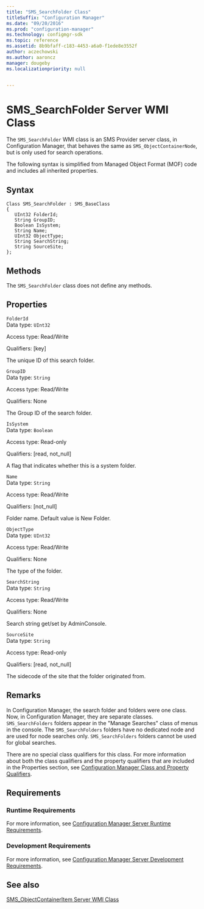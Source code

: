 ```yaml
---
title: "SMS_SearchFolder Class"
titleSuffix: "Configuration Manager"
ms.date: "09/20/2016"
ms.prod: "configuration-manager"
ms.technology: configmgr-sdk
ms.topic: reference
ms.assetid: 8b9bfaff-c183-4453-a6a0-f1ede8e3552f
author: aczechowski
ms.author: aaroncz
manager: dougeby
ms.localizationpriority: null


---
```

# SMS_SearchFolder Server WMI Class
The `SMS_SearchFolder` WMI class is an SMS Provider server class, in Configuration Manager, that behaves the same as `SMS_ObjectContainerNode`, but is only used for search operations.  

 The following syntax is simplified from Managed Object Format (MOF) code and includes all inherited properties.  

## Syntax  

```  
Class SMS_SearchFolder : SMS_BaseClass  
{  
   UInt32 FolderId;  
   String GroupID;   
   Boolean IsSystem;  
   String Name;  
   UInt32 ObjectType;   
   String SearchString;   
   String SourceSite;  
};  
```  

## Methods  
 The `SMS_SearchFolder` class does not define any methods.  

## Properties  
 `FolderId`  
 Data type: `UInt32`  

 Access type: Read/Write  

 Qualifiers: [key]  

 The unique ID of this search folder.  

 `GroupID`  
 Data type: `String`  

 Access type: Read/Write  

 Qualifiers: None  

 The Group ID of the search folder.  

 `IsSystem`  
 Data type: `Boolean`  

 Access type: Read-only  

 Qualifiers: [read, not_null]  

 A flag that indicates whether this is a system folder.  

 `Name`  
 Data type: `String`  

 Access type: Read/Write  

 Qualifiers: [not_null]  

 Folder name. Default value is New Folder.  

 `ObjectType`  
 Data type: `UInt32`  

 Access type: Read/Write  

 Qualifiers: None  

 The type of the folder.  

 `SearchString`  
 Data type: `String`  

 Access type: Read/Write  

 Qualifiers: None  

 Search string get/set by AdminConsole.  

 `SourceSite`  
 Data type: `String`  

 Access type: Read-only  

 Qualifiers: [read, not_null]  

 The sidecode of the site that the folder originated from.  

## Remarks  
 In Configuration Manager, the search folder and folders were one class.  Now, in Configuration Manager, they are separate classes.  `SMS_SearchFolders` folders appear in the "Manage Searches" class of menus in the console.  The `SMS_SearchFolders` folders have no dedicated node and are used for node searches only.  `SMS_SearchFolders` folders cannot be used for global searches.  

 There are no special class qualifiers for this class. For more information about both the class qualifiers and the property qualifiers that are included in the Properties section, see [Configuration Manager Class and Property Qualifiers](../../../../../develop/reference/misc/class-and-property-qualifiers.md).  

## Requirements  

### Runtime Requirements  
 For more information, see [Configuration Manager Server Runtime Requirements](../../../../../develop/core/reqs/server-runtime-requirements.md).  

### Development Requirements  
 For more information, see [Configuration Manager Server Development Requirements](../../../../../develop/core/reqs/server-development-requirements.md).  

## See also

[SMS_ObjectContainerItem Server WMI Class](../../../../../develop/reference/core/servers/console/sms_objectcontaineritem-server-wmi-class.md)
